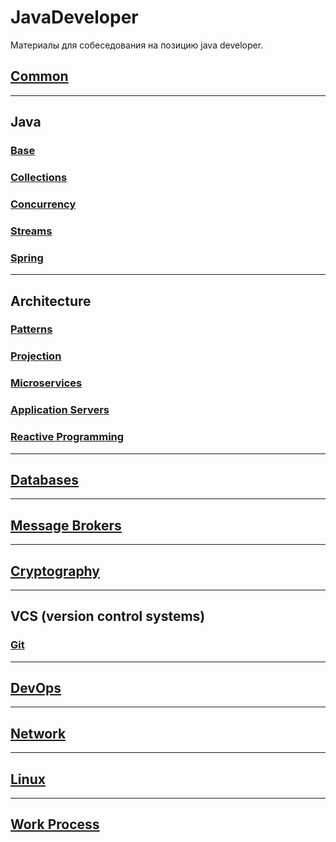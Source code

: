 # JavaDeveloper

Материалы для собеседования на позицию java developer.

<!--ts-->
<!--te-->

## [Common](topics/common/README.md)

---

## Java

### [Base](topics/java/base/README.md)

### [Collections](topics/java/collections/README.md)

### [Concurrency](topics/java/concurrency/README.md)

### [Streams](topics/java/streams/README.md)

### [Spring](topics/java/spring/README.md)

---

## Architecture

### [Patterns](topics/architecture/patterns/README.md)

### [Projection](topics/architecture/projection/README.md)

### [Microservices](topics/architecture/microservices/README.md)

### [Application Servers](topics/architecture/application-servers/README.md)

### [Reactive Programming](topics/architecture/reactive-programming/README.md)

---

## [Databases](topics/databases/README.md)

---

## [Message Brokers](topics/message-brokers/README.md)

---

## [Cryptography](topics/crypto/README.md)

---

## VCS (version control systems)

### [Git](topics/vcs/git/README.md)

---

## [DevOps](topics/devops/README.md)

---

## [Network](topics/network/README.md)

---

## [Linux](topics/linux/README.md)

---

## [Work Process](topics/work-process/README.md)